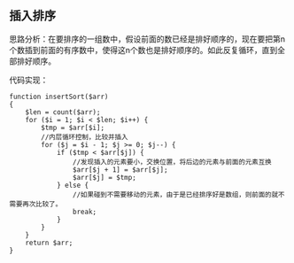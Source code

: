 ## 插入排序

思路分析：在要排序的一组数中，假设前面的数已经是排好顺序的，现在要把第n个数插到前面的有序数中，使得这n个数也是排好顺序的。如此反复循环，直到全部排好顺序。

代码实现：
```phpregexp
function insertSort($arr)
{
    $len = count($arr);
    for ($i = 1; $i < $len; $i++) {
        $tmp = $arr[$i];
        //内层循环控制，比较并插入
        for ($j = $i - 1; $j >= 0; $j--) {
            if ($tmp < $arr[$j]) {
                //发现插入的元素要小，交换位置，将后边的元素与前面的元素互换
                $arr[$j + 1] = $arr[$j];
                $arr[$j] = $tmp;
            } else {
                //如果碰到不需要移动的元素，由于是已经排序好是数组，则前面的就不需要再次比较了。
                break;
            }
        }
    }
    return $arr;
}
```